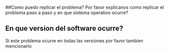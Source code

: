 ##Como puedo replicar el problema?
Por favor explicanos como replicar el problema paso a paso y en que sistema operativo ocurre?
## En que version del software ocurre?
Si este problema ocurre en todas las versiones por favor tambien mencionarlo
